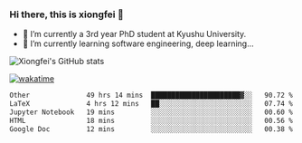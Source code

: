 ### Hi there, this is xiongfei 👋


- 🔭 I’m currently a 3rd year PhD student at Kyushu University.
- 🌱 I’m currently learning software engineering, deep learning...

<!--
**X1on9f31/X1on9f31** is a ✨ _special_ ✨ repository because its `README.md` (this file) appears on your GitHub profile.
Here are some ideas to get you started:
-->

![Xiongfei's GitHub stats](https://github-readme-stats.vercel.app/api?username=X1on9f31)


[![wakatime](https://wakatime.com/badge/user/9e8d5516-d162-43e7-9563-87295d455a71.svg)](https://wakatime.com/@9e8d5516-d162-43e7-9563-87295d455a71)

<!--START_SECTION:waka-->

```txt
Other              49 hrs 14 mins  ██████████████████████▓░░   90.72 %
LaTeX              4 hrs 12 mins   ██░░░░░░░░░░░░░░░░░░░░░░░   07.74 %
Jupyter Notebook   19 mins         ░░░░░░░░░░░░░░░░░░░░░░░░░   00.60 %
HTML               18 mins         ░░░░░░░░░░░░░░░░░░░░░░░░░   00.56 %
Google Doc         12 mins         ░░░░░░░░░░░░░░░░░░░░░░░░░   00.38 %
```

<!--END_SECTION:waka-->

